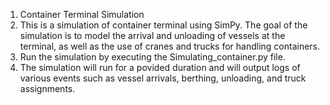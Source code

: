 1) Container Terminal Simulation
2) This is a simulation of container terminal using SimPy. The goal of the simulation is to model the arrival and unloading of vessels at the terminal, as well as the use of cranes and trucks for handling containers.
3) Run the simulation by executing the Simulating_container.py file.
4) The simulation will run for a povided duration and will output logs of various events such as vessel arrivals, berthing, unloading, and truck assignments.
